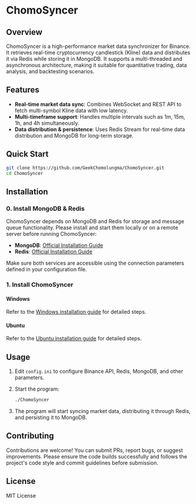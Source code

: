 # ChomoSyncer

## Overview

ChomoSyncer is a high-performance market data synchronizer for Binance. It retrieves real-time cryptocurrency candlestick (Kline) data and distributes it via Redis while storing it in MongoDB. It supports a multi-threaded and asynchronous architecture, making it suitable for quantitative trading, data analysis, and backtesting scenarios.

## Features

* **Real-time market data sync**: Combines WebSocket and REST API to fetch multi-symbol Kline data with low latency.
* **Multi-timeframe support**: Handles multiple intervals such as 1m, 15m, 1h, and 4h simultaneously.
* **Data distribution & persistence**: Uses Redis Stream for real-time data distribution and MongoDB for long-term storage.

## Quick Start

```bash
git clone https://github.com/GeekChomolungma/ChomoSyncer.git
cd ChomoSyncer
```

## Installation

### 0. Install MongoDB & Redis

ChomoSyncer depends on MongoDB and Redis for storage and message queue functionality. Please install and start them locally or on a remote server before running ChomoSyncer:

* **MongoDB**: [Official Installation Guide](https://www.mongodb.com/docs/manual/installation/)
* **Redis**: [Official Installation Guide](https://redis.io/docs/latest/operate/rc/rc-quickstart/)

Make sure both services are accessible using the connection parameters defined in your configuration file.

### 1. Install ChomoSyncer

#### Windows
Refer to the [Windows installation guide](install_guide_win.md) for detailed steps.

#### Ubuntu
Refer to the [Ubuntu installation guide](install_guide_ubu.md) for detailed steps.

## Usage

1. Edit `config.ini` to configure Binance API, Redis, MongoDB, and other parameters.
2. Start the program:

   ```bash
   ./ChomoSyncer
   ```
3. The program will start syncing market data, distributing it through Redis, and persisting it to MongoDB.

## Contributing

Contributions are welcome! You can submit PRs, report bugs, or suggest improvements. Please ensure the code builds successfully and follows the project's code style and commit guidelines before submission.

## License

MIT License
